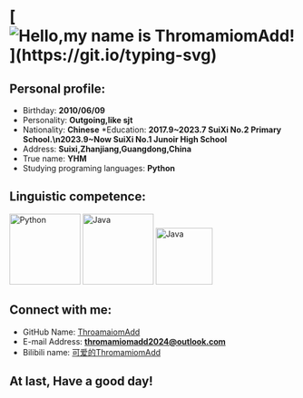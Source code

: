 # [![Hello,my name is ThromamiomAdd!](https://readme-typing-svg.demolab.com?font=Fira+Code&weight=200&size=30&duration=4000&pause=1000&center=%E9%94%99%E8%AF%AF%E7%9A%84&vCenter=%E9%94%99%E8%AF%AF%E7%9A%84&repeat=%E7%9C%9F%E5%AE%9E%E7%9A%84&random=%E9%94%99%E8%AF%AF%E7%9A%84&width=460&height=55&lines=Hello%2Cmy+name+is+ThromamiomAdd.)](https://git.io/typing-svg)

## Personal profile:

* Birthday: **2010/06/09**
* Personality: **Outgoing,like sjt**
* Nationality: **Chinese**
*Education: **2017.9~2023.7 SuiXi No.2 Primary School.\n2023.9~Now SuiXi No.1 Junoir High School**
* Address: **Suixi,Zhanjiang,Guangdong,China**
* True name: **YHM**
* Studying programing languages: **Python**
## Linguistic competence:

<a href="https://www.python.org"><img src="https://images.sj33.cn/uploads/202005/7-200525101140K8.png" alt="Python" width="125"></a> <a href="https://www.java.com/zh-CN/"><img src="https://logos-download.com/wp-content/uploads/2016/10/Java_logo_icon.png" alt="Java" width="125"></a> </a> <a href="https://www.java.com/zh-CN/"><img src="https://logos-download.com/wp-content/uploads/2017/07/HTML5_badge.png" alt="Java" width="100"></a>

## Connect with me:

* GitHub Name: [ThroamaiomAdd](https://github.com/ThromamiomAdd)
* E-mail Address: **thromamiomadd2024@outlook.com**
* Bilibili name: [可爱的ThromamiomAdd](https://space.bilibili.com/3546380746361278?spm_id_from=333.1007.0.0)

## At last, **Have a good day!**
